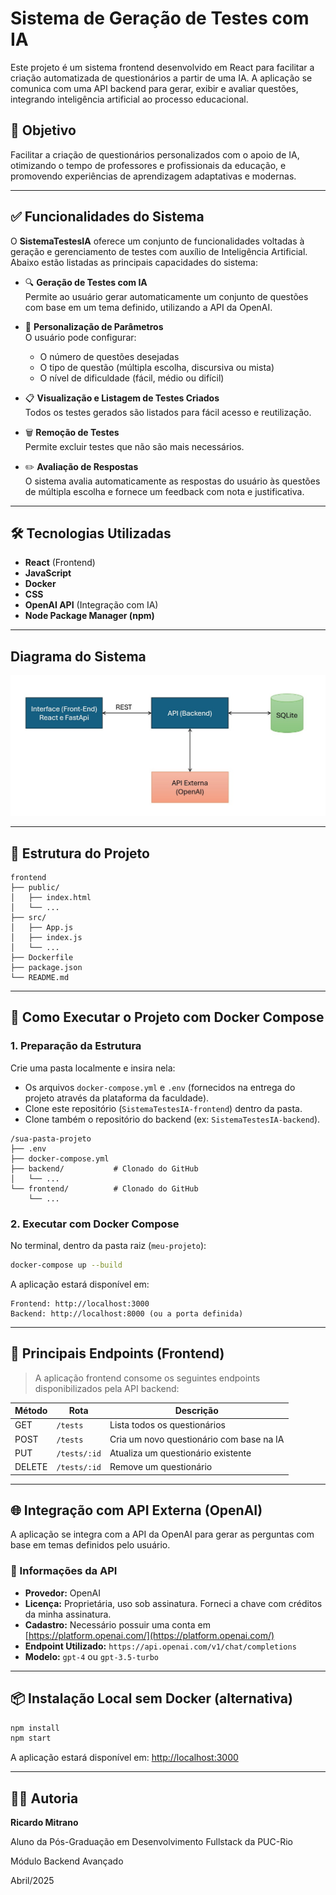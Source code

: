 # Sistema de Geração de Testes com IA

Este projeto é um sistema frontend desenvolvido em React para facilitar a criação automatizada de questionários a partir de uma IA. A aplicação se comunica com uma API backend para gerar, exibir e avaliar questões, integrando inteligência artificial ao processo educacional.

## 🎯 Objetivo

Facilitar a criação de questionários personalizados com o apoio de IA, otimizando o tempo de professores e profissionais da educação, e promovendo experiências de aprendizagem adaptativas e modernas.

---

## ✅ Funcionalidades do Sistema

O **SistemaTestesIA** oferece um conjunto de funcionalidades voltadas à geração e gerenciamento de testes com auxílio de Inteligência Artificial. Abaixo estão listadas as principais capacidades do sistema:

- 🔍 **Geração de Testes com IA**  
  Permite ao usuário gerar automaticamente um conjunto de questões com base em um tema definido, utilizando a API da OpenAI.

- 🧠 **Personalização de Parâmetros**  
  O usuário pode configurar:
  - O número de questões desejadas
  - O tipo de questão (múltipla escolha, discursiva ou mista)
  - O nível de dificuldade (fácil, médio ou difícil)

- 📋 **Visualização e Listagem de Testes Criados**  
  Todos os testes gerados são listados para fácil acesso e reutilização.

- 🗑️ **Remoção de Testes**  
  Permite excluir testes que não são mais necessários.

- ✏️ **Avaliação de Respostas**  
  O sistema avalia automaticamente as respostas do usuário às questões de múltipla escolha e fornece um feedback com nota e justificativa.

---

## 🛠️ Tecnologias Utilizadas

- **React** (Frontend)
- **JavaScript**
- **Docker**
- **CSS**
- **OpenAI API** (Integração com IA)
- **Node Package Manager (npm)**

---

## Diagrama do Sistema

<p align="center">
  <img src="public/Diagramadosistema.jpg" alt="Diagrama da Arquitetura do Sistema" width="600">
</p>

---

## 📁 Estrutura do Projeto

```
frontend
├── public/
│   ├── index.html
│   └── ...
├── src/
│   ├── App.js
│   ├── index.js
│   └── ...
├── Dockerfile
├── package.json
└── README.md
```

---

## 🚀 Como Executar o Projeto com Docker Compose

### 1. Preparação da Estrutura

Crie uma pasta localmente e insira nela:

- Os arquivos `docker-compose.yml` e `.env` (fornecidos na entrega do projeto através da plataforma da faculdade).
- Clone este repositório (`SistemaTestesIA-frontend`) dentro da pasta.
- Clone também o repositório do backend (ex: `SistemaTestesIA-backend`).

```
/sua-pasta-projeto
├── .env
├── docker-compose.yml
├── backend/           # Clonado do GitHub
│   └── ...
└── frontend/          # Clonado do GitHub
    └── ...
```

### 2. Executar com Docker Compose

No terminal, dentro da pasta raiz (`meu-projeto`):

```bash
docker-compose up --build
```

A aplicação estará disponível em:

```
Frontend: http://localhost:3000
Backend: http://localhost:8000 (ou a porta definida)
```

---

## 🔄 Principais Endpoints (Frontend)

> A aplicação frontend consome os seguintes endpoints disponibilizados pela API backend:

| Método | Rota                  | Descrição                                |
|--------|-----------------------|-------------------------------------------|
| GET    | `/tests`            | Lista todos os questionários              |
| POST   | `/tests`            | Cria um novo questionário com base na IA  |
| PUT    | `/tests/:id`        | Atualiza um questionário existente        |
| DELETE | `/tests/:id`        | Remove um questionário                    |

---

## 🌐 Integração com API Externa (OpenAI)

A aplicação se integra com a API da OpenAI para gerar as perguntas com base em temas definidos pelo usuário.

### 📌 Informações da API

- **Provedor:** OpenAI
- **Licença:** Proprietária, uso sob assinatura. Forneci a chave com créditos da minha assinatura.
- **Cadastro:** Necessário possuir uma conta em [https://platform.openai.com/](https://platform.openai.com/)
- **Endpoint Utilizado:** `https://api.openai.com/v1/chat/completions`
- **Modelo:** `gpt-4` ou `gpt-3.5-turbo`

---

## 📦 Instalação Local sem Docker (alternativa)

```bash
npm install
npm start
```

A aplicação estará disponível em: [http://localhost:3000](http://localhost:3000)

---

## 👨‍🏫 Autoria

**Ricardo Mitrano**

Aluno da Pós-Graduação em Desenvolvimento Fullstack da PUC-Rio

Módulo Backend Avançado

Abril/2025

